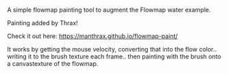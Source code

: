 A simple flowmap painting tool to augment the Flowmap water example.

Painting added by Thrax!

Check it out here: https://manthrax.github.io/flowmap-paint/

It works by getting the mouse velocity, converting that into the flow color.. writing it to the brush texture each frame.. then painting with the brush onto a canvastexture of the flowmap.
